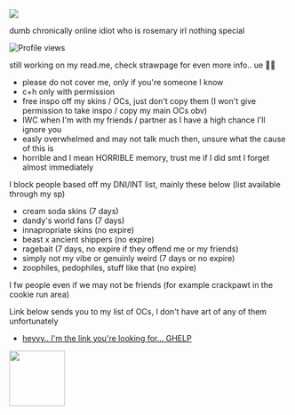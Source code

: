 <img src="https://readme-typing-svg.demolab.com/?lines=cabbage sauce;something&font=Libertinus+Math&center=true&width=1080&height=50&color=9ab050e&duration=2500&pause=1000">

dumb chronically online idiot who is rosemary irl nothing special

![Profile views](https://visitor-badge.laobi.icu/badge?page_id=pastellcloudy.pastellcloudy)

still working on my read.me, check strawpage for even more info.. ue 🧀😭
- please do not cover me, only if you're someone I know
- c+h only with permission
- free inspo off my skins / OCs, just don't copy them (I won't give permission to take inspo / copy my main OCs obv)
- IWC when I'm with my friends / partner as I have a high chance I'll ignore you
- easly overwhelmed and may not talk much then, unsure what the cause of this is
- horrible and I mean HORRIBLE memory, trust me if I did smt I forget almost immediately

I block people based off my DNI/INT list, mainly these below (list available through my sp)
- cream soda skins (7 days)
- dandy's world fans (7 days)
- innapropriate skins (no expire)
- beast x ancient shippers (no expire)
- ragebait (7 days, no expire if they offend me or my friends)
- simply not my vibe or genuinly weird (7 days or no expire)
- zoophiles, pedophiles, stuff like that (no expire)

I fw people even if we may not be friends (for example crackpawt in the cookie run area)

Link below sends you to my list of OCs, I don't have art of any of them unfortunately
- [heyyy.. I'm the link you're looking for... GHELP](https://spiral_cloudyy.notepin.co/list-of-ocs-fsbnipdx)

<img src="https://file.garden/aFcXo5382hs7xX6v/rossy.gif" width="100" height="100" />
